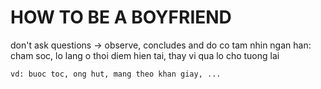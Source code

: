 # HOW TO BE A BOYFRIEND 
don't ask questions -> observe, concludes and do 
co tam nhin ngan han: 
    cham soc, lo lang o thoi diem hien tai, thay vi qua lo cho tuong lai 

    vd: buoc toc, ong hut, mang theo khan giay, ...